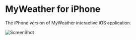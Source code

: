 MyWeather for iPhone
================

The iPhone version of MyWeather interactive iOS application. 

![ScreenShot](https://raw.github.com/rick00young/MyWeather/blob/master/1.png)
